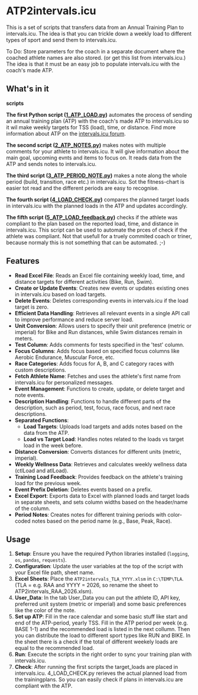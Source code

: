 # ATP2intervals.icu

This is a set of scripts that transfers data from an Annual Training Plan to intervals.icu. The idea is that you can trickle down a weekly load to different types of sport and send them to intervals.icu.

To Do: Store parameters for the coach in a separate document where the coached athlete names are also stored. (or get this list from intervals.icu.)
The idea is that it must be an easy job to populate intervals.icu with the coach's made ATP.

## What's in it

**scripts**
 
**The first Python script ([1_ATP_LOAD.py](https://github.com/richardadvocaat/ATP2intervals.icu/blob/main/1_ATP_LOAD.py))** automates the process of sending an annual training plan (ATP) with the coach's made ATP to intervals.icu so it wil make weekly targets for TSS (load), time, or distance.
Find more information about ATP on the [intervals.icu forum](https://forum.intervals.icu/t/apps-in-excel-a-guide-to-getting-started/20844).

**The second script ([2_ATP_NOTES.py](https://github.com/richardadvocaat/ATP2intervals.icu/blob/main/2_ATP_NOTES.py))** makes notes with multiple comments for your athlete to intervals.icu. It will give information about the main goal, upcoming evnts and items to focus on. It reads data from the ATP and sends notes to intervals.icu.

**The third script ([3_ATP_PERIOD_NOTE.py](https://github.com/richardadvocaat/ATP2intervals.icu/blob/main/3_ATP_PERIOD_NOTE.py))** makes a note along the whole period (build, transition, race etc.) in intervals.icu. Sot the fitness-chart is easier tot read and the different periods are easy to recognise.

**The fourth script ([4_LOAD_CHECK.py](https://github.com/richardadvocaat/ATP2intervals.icu/blob/LOAD_CHECK/4_LOAD_CHECK.py))** compares the planned target loads in intervals.icu with the planned loads in the ATP and updates accordingly.

**The fifth script ([5_ATP_LOAD_feedback.py](https://github.com/richardadvocaat/ATP2intervals.icu/blob/main/5_ATP_LOAD_feedback.py))** checks if the athlete was compliant to the plan based on the reported load, time, and distance in intervals.icu. This script can be used to automate the prces of check if the athlete was compliant. Not that usefull for a truely commited coach or triner, because normaly this is not something that can be automated. ;-)

## Features

- **Read Excel File**: Reads an Excel file containing weekly load, time, and distance targets for different activities (Bike, Run, Swim).
- **Create or Update Events**: Creates new events or updates existing ones in intervals.icu based on load targets.
- **Delete Events**: Deletes corresponding events in intervals.icu if the load target is zero.
- **Efficient Data Handling**: Retrieves all relevant events in a single API call to improve performance and reduce server load.
- **Unit Conversion**: Allows users to specify their unit preference (metric or imperial) for Bike and Run distances, while Swim distances remain in meters.
- **Test Column**: Adds comments for tests specified in the 'test' column.
- **Focus Columns**: Adds focus based on specified focus columns like Aerobic Endurance, Muscular Force, etc.
- **Race Categories**: Adds focus for A, B, and C category races with custom descriptions.
- **Fetch Athlete Name**: Fetches and uses the athlete's first name from intervals.icu for personalized messages.
- **Event Management**: Functions to create, update, or delete target and note events.
- **Description Handling**: Functions to handle different parts of the description, such as period, test, focus, race focus, and next race descriptions.
- **Separated Functions**:
  - **Load Targets**: Uploads load targets and adds notes based on the data from the ATP.
  - **Load vs Target Load**: Handles notes related to the loads vs target load in the week before.
- **Distance Conversion**: Converts distances for different units (metric, imperial).
- **Weekly Wellness Data**: Retrieves and calculates weekly wellness data (ctlLoad and atlLoad).
- **Training Load Feedback**: Provides feedback on the athlete's training load for the previous week.
- **Event Prefix Deletion**: Deletes events based on a prefix.
- **Excel Export**: Exports data to Excel with planned loads and target loads in separate sheets, and sets column widths based on the header/name of the column.
- **Period Notes**: Creates notes for different training periods with color-coded notes based on the period name (e.g., Base, Peak, Race).

## Usage

1. **Setup**: Ensure you have the required Python libraries installed (`logging`, `os`, `pandas`, `requests`).
2. **Configuration**: Update the user variables at the top of the script with your Excel file path, sheet name.
3. **Excel Sheets**: Place the `ATP2intervals_TLA_YYYY.xlsm` in `C:\TEMP\TLA`. (TLA = e.g. RAA and YYYY = 2026, so rename the sheet to ATP2intervals_RAA_2026.xlsm).
4. **User_Data**: In the tab User_Data you can put the athlete ID, API key, preferred unit system (metric or imperial) and some basic preferences like the color of the note.
5. **Set up ATP**: Fill in the race calendar and some basic stuff like start and end of the ATP-period, yearly TSS. Fill in the ATP period per week (e.g. BASE 1-1) and the recommended load is listed in the next collumn. Then you can distribute the load to different sport types like RUN and BIKE. In the sheet there is a check if the total of different weekely loads are equal to the recommended load.
7. **Run**: Execute the scripts in the right order to sync your training plan with intervals.icu.
8. **Check**: After running the first scripts the target_loads are placed in intervals.icu. 4_LOAD_CHECK.py rerieves the actual planned load from the trainingplans. So you can easily check if plans in intervals.icu are compliant with the ATP. 
